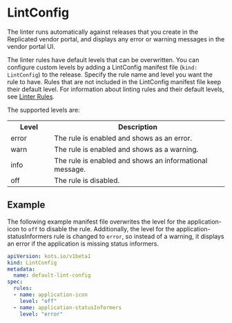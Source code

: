 # LintConfig

The linter runs automatically against releases that you create in the Replicated vendor portal, and displays any error or warning messages in the vendor portal UI.

The linter rules have default levels that can be overwritten. You can configure custom levels by adding a LintConfig manifest file (`kind: LintConfig`) to the release. Specify the rule name and level you want the rule to have. Rules that are not included in the LintConfig manifest file keep their default level. For information about linting rules and their default levels, see [Linter Rules](#linter-rules).

The supported levels are:

<table>
      <tr>
        <th width="20%">Level</th>
        <th width="80%">Description</th>
      </tr>
      <tr>
        <td>error</td>
        <td>The rule is enabled and shows as an error.</td>
      </tr>
      <tr>
        <td>warn</td>
        <td>The rule is enabled and shows as a warning.</td>
      </tr>
      <tr>
        <td>info</td>
        <td>The rule is enabled and shows an informational message.</td>
      </tr>
      <tr>
        <td>off</td>
        <td>The rule is disabled.</td>
      </tr>
    </table>


## Example
The following example manifest file overwrites the level for the application-icon to `off` to disable the rule. Additionally, the level for the application-statusInformers rule is changed to `error`, so instead of a warning, it displays an error if the application is missing status informers.

```yaml
apiVersion: kots.io/v1beta1
kind: LintConfig
metadata:
  name: default-lint-config
spec:
  rules:
  - name: application-icon
    level: "off"
  - name: application-statusInformers
    level: "error"
```
